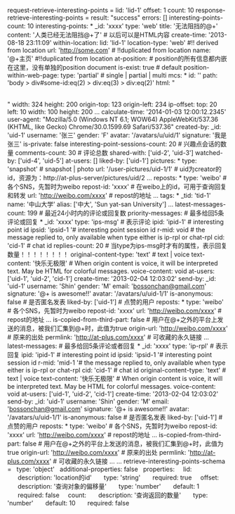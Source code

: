 request-retrieve-interesting-points =
  lid: 'lid-1'
  offset: 1
  count: 10
response-retrieve-interesting-points =
  result: "success"
  errors: []
  interesting-points-count: 10
  interesting-points:
    * _id: 'xxxx'
      type: 'web'
      title: '无法阻挡的@+'
      content: '人类已经无法阻挡@+了' # 以后可以是HTML内容
      create-time: '2013-08-18 23:11:09'
      within-location:
        lid: 'lid-1'
        location-type: 'web' #!! derived from location
        url: 'http://some.com' # !!duplicated from location
        name: '@+主页' #!!duplicated from location
        at-position: # position的所有信息都内嵌在这里，没有单独的position document
          is-exist: true # default
          position-within-web-page:
            type: 'partial' # single | partial | multi
            mcs:
              * id: ''
                path: 'body > div#some-id:eq(2) > div:eq(3) > div:eq(2)'
                html: "<table></table>"
                width: 324
                height: 200
                origin-top: 123
                origin-left: 234
                ip-offset:
                  top: 20
                  left: 10
                  width: 100
                  height: 200
              ...
            calculate-time: '2014-01-03 12:00:12.2345'
            user-agent: "Mozilla/5.0 (Windows NT 6.1; WOW64) AppleWebKit/537.36 (KHTML, like Gecko) Chrome/30.0.1599.69 Safari/537.36"
      created-by: 
        _id: 'uid-1'
        username: '张三'
        gender: 'F'
        avatar: '/avatars/u/uid/1'
        signature: '我是张三'
      is-private: false
      interesting-point-sessions-count: 20 # 兴趣点会话的数量
      comments-count: 30 # 评论总数
      shared-with: ['uid-2', 'uid-3']
      watched-by: ['uid-4', 'uid-5']
      at-users: []
      liked-by: ['uid-1']
      pictures:
        * type: 'snapshot' # snapshot | photo
          url: '/user-pictures/uid-1/1' # uid为creator的id，资源为：http://at-plus-server/pictures/uid/2
        ...
      reposts:
        * type: 'weibo' # 各个SNS，先暂时为weibo
          repost-id: 'xxxx' # 在weibo上的id，可用于查询回复和转发
          url: 'http://weibo.com/xxxx' # repost的地址
        ...
      tags:
        * _tid: 'tid-1'
          name: '中山大学'
          alias:  ['中大', 'Sun yat-san University']
        ...
      latest-messages-count: 199 # 最近24小时内的评论或回复数
      priority-messages: # 最多给回5条评论或回复
        * _id: 'xxxx'
          type: 'ips-msg' # 表示评论
          ipid: 'ipid-1' # interesting point id
          ipsid: 'ipsid-1 '# interesting point session id
          r-mid: void # the message replied to, only available when type either is ip-rpl or chat-rpl
          cid: 'cid-1' # chat id
          replies-count: 20 # 当type为ips-msg时才有的属性，表示回复数量！！！！！！！！
          original-content-type: 'text' # text | voice
          text-content: '快乐无极限' # When origin content is voice, it will be interpreted text. May be HTML for colorful messages.
          voice-content: void 
          at-users: ['uid-1', 'uid-2', 'cid-1']
          create-time: '2013-02-04 12:03:02'
          send-by:
            _id: 'uid-1'
            username: 'Shin'
            gender: 'M'
            email: 'bossonchan@gmail.com'
            signature: '@+ is awesome!!'
            avatar: '/avatars/u/uid-1/1'
          is-anonymous: false # 是否匿名发表
          liked-by: ['uid-1'] # 点赞的用户
          reposts:
            * type: 'weibo' # 各个SNS，先暂时为weibo
              repost-id: 'xxxx'
              url: 'http://weibo.com/xxxx' # repost的地址
            ...
          is-copied-from-third-part: false # 用户在@+之外的平台上发送的消息，被我们汇集到@+时，此值为true
          origin-url: 'http://weibo.com/xxxx' # 原来的出处
          permlink: 'http://at-plus.com/xxxx' # 可收藏的永久链接
        ...
      latest-messages: # 最多给回5条评论或者回复
        * _id: 'xxxx'
          type: 'ip-rpl' # 表示回复
          ipid: 'ipid-1' # interesting point id
          ipsid: 'ipsid-1 '# interesting point session id
          r-mid: 'mid-1 '# the message replied to, only available when type either is ip-rpl or chat-rpl
          cid: 'cid-1' # chat id
          original-content-type: 'text' # text | voice
          text-content: '快乐无极限' # When origin content is voice, it will be interpreted text. May be HTML for colorful messages.
          voice-content: void 
          at-users: ['uid-1', 'uid-2', 'cid-1']
          create-time: '2013-02-04 12:03:02'
          send-by:
            _id: 'uid-1'
            username: 'Shin'
            gender: 'M'
            email: 'bossonchan@gmail.com'
            signature: '@+ is awesome!!'
            avatar: '/avatars/u/uid-1/1'
          is-anonymous: false # 是否匿名发表
          liked-by: ['uid-1'] # 点赞的用户
          reposts:
            * type: 'weibo' # 各个SNS，先暂时为weibo
              repost-id: 'xxxx'
              url: 'http://weibo.com/xxxx' # repost的地址
            ...
          is-copied-from-third-part: false # 用户在@+之外的平台上发送的消息，被我们汇集到@+时，此值为true
          origin-url: 'http://weibo.com/xxxx' # 原来的出处
          permlink: 'http://at-plus.com/xxxx' # 可收藏的永久链接
        ...
    ...
retrieve-interesting-points-schema =
  type: 'object'
  additional-properties: false
  properties:
    lid: 
      description: 'location的id'
      type: 'string'
      required: true
    offset:
      description: '查询对象的偏移量'
      type: 'number'
      default: 1
      required: false
    count:
      description: '查询返回的数量'
      type: 'number'
      default: 10
      required: false

